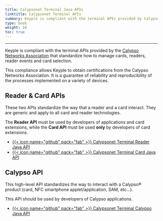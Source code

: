 ```yaml
---
title: Calypsonet Terminal Java APIs
linktitle: Calypsonet Terminal APIs
summary: Keyple is compliant with the terminal APIs provided by Calypsonet that standardize how to manage cards, readers, reader events and card selection.
type: book
weight: 10
toc: true
---
```


---

Keyple is compliant with the terminal APIs provided by the [Calypso Networks Association](https://calypsonet.org) that standardize how to manage cards, readers, reader events and card selection.

This compliance allows Keyple to obtain certifications from the Calypso Networks Association.
It is a guarantee of reliability and reproducibility of the processes implemented on a variety of devices.

## Reader & Card APIs

These two APIs standardize the way that a reader and a card interact.
They are generic and apply to all card and reader technologies.

The **Reader API** must be used by developers of applications and card extensions, while the **Card API** must be used **only** by developers of card extensions.

* [{{< icon name="github" pack="fab" >}} Calypsonet Terminal Reader Java API](https://terminal-api.calypsonet.org/apis-java/calypsonet-terminal-reader-java-api/)
* [{{< icon name="github" pack="fab" >}} Calypsonet Terminal Card Java API](https://terminal-api.calypsonet.org/apis-java/calypsonet-terminal-card-java-api/)

## Calypso API

This high-level API standardizes the way to interact with a Calypso® product (card, NFC smartphone applet/application, SAM, etc...).

This API should be used by developers of Calypso applications.

* [{{< icon name="github" pack="fab" >}} Calypsonet Terminal Calypso Java API](https://terminal-api.calypsonet.org/apis-java/calypsonet-terminal-calypso-java-api/)